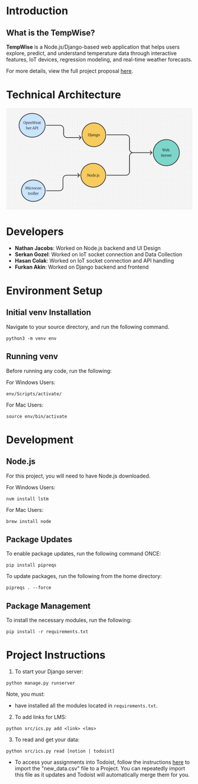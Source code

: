 # Introduction

## What is the TempWise?

**TempWise** is a Node.js/Django-based web application that helps users explore, predict, and understand temperature data through interactive features, IoT devices, regression modeling, and real-time weather forecasts.

For more details, view the full project proposal [here](https://docs.google.com/document/d/1r9J_nPqgmsCsHMisUa338GkrDwXB0oKijnIRtwspQKE/edit?usp=sharing).

# Technical Architecture

![Assignment Aggregator Technical Architecture](https://github.com/CS222-UIUC/team-33-project/blob/main/techarc.png)

# Developers

- **Nathan Jacobs**: Worked on Node.js backend and UI Design
- **Serkan Gozel**: Worked on IoT socket connection and Data Collection 
- **Hasan Colak**: Worked on IoT socket connection and API handling
- **Furkan Akin**: Worked on Django backend and frontend

# Environment Setup

## Initial venv Installation

Navigate to your source directory, and run the following command.

```
python3 -m venv env
```

## Running venv

Before running any code, run the following:

For Windows Users:
```
env/Scripts/activate/
```
For Mac Users:
```
source env/bin/activate 
```
# Development

## Node.js
For this project, you will need to have Node.js downloaded.

For Windows Users:
```
nvm install lstm
```
For Mac Users:
```
brew install node
```


## Package Updates

To enable package updates, run the following command ONCE: 
```
pip install pipreqs
```

To update packages, run the following from the home directory:
```
pipreqs . --force
```

## Package Management

To install the necessary modules, run the following:

```
pip install -r requirements.txt
```

# Project Instructions

1. To start your Django server:
```
python manage.py runserver
```

Note, you must:
- have installed all the modules located in `requirements.txt`.

2. To add links for LMS:
```
python src/ics.py add <link> <lms>
```

3. To read and get your data:
```
python src/ics.py read [notion | todoist]
```
 - To access your assignments into Todoist, follow the instructions [here](https://todoist.com/help/articles/importing-or-exporting-project-templates#importing-project-templates-from-a-csv-file) to import the "new_data.csv" file to a Project. You can repeatedly import this file as it updates and Todoist will automatically merge them for you.
